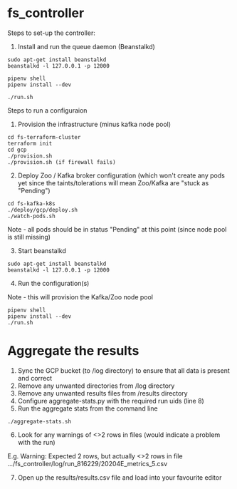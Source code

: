 # fs_controller

Steps to set-up the controller:

1) Install and run the queue daemon (Beanstalkd)

```shell
sudo apt-get install beanstalkd
beanstalkd -l 127.0.0.1 -p 12000
```

```shell
pipenv shell
pipenv install --dev
```

```shell
./run.sh
```

Steps to run a configuraion

1) Provision the infrastructure (minus kafka node pool)
```shell
cd fs-terraform-cluster
terraform init
cd gcp
./provision.sh
./provision.sh (if firewall fails)
```

2) Deploy Zoo / Kafka broker configuration (which won't create any pods yet since the taints/tolerations will mean Zoo/Kafka are "stuck as "Pending")
```shell
cd fs-kafka-k8s
./deploy/gcp/deploy.sh
./watch-pods.sh
```

Note - all pods should be in status "Pending" at this point (since node pool is still missing)

3) Start beanstalkd
```shell
sudo apt-get install beanstalkd
beanstalkd -l 127.0.0.1 -p 12000
```

4) Run the configuration(s)

Note - this will provision the Kafka/Zoo node pool

```shell
pipenv shell
pipenv install --dev
./run.sh
```

# Aggregate the results

1) Sync the GCP bucket (to /log directory) to ensure that all data is present and correct
2) Remove any unwanted directories from /log directory
3) Remove any unwanted results files from /results directory
4) Configure aggregate-stats.py with the required run uids (line 8)
5) Run the aggregate stats from the command line
```shell script
./aggregate-stats.sh
``` 
6) Look for any warnings of <>2 rows in files (would indicate a problem with the run)

E.g. Warning: Expected 2 rows, but actually <>2 rows in file .../fs_controller/log/run_816229/20204E_metrics_5.csv

7) Open up the results/results.csv file and load into your favourite editor

